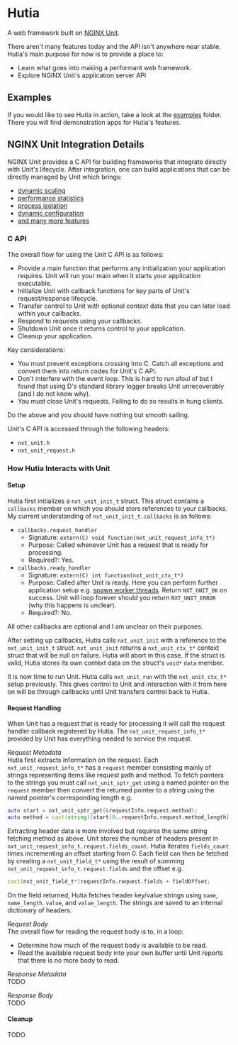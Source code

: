 # Hutia  
A web framework built on [NGINX Unit](https://unit.nginx.org).

There aren't many features today and the API isn't anywhere near stable. Hutia's main purpose for now is to provide a place to:  
- Learn what goes into making a performant web framework.
- Explore NGINX Unit's application server API

## Examples
If you would like to see Hutia in action, take a look at the [examples](examples) folder. There you will find demonstration apps for Hutia's features.

## NGINX Unit Integration Details  
NGINX Unit provides a C API for building frameworks that integrate directly with Unit's lifecycle. After integration, one can build applications that can be directly managed by Unit which brings:
- [dynamic scaling](https://unit.nginx.org/configuration/#application-processes)
- [performance statistics](https://unit.nginx.org/statusapi/#configuration-stats)
- [process isolation](https://unit.nginx.org/configuration/#configuration-proc-mgmt-isolation)
- [dynamic configuration](https://unit.nginx.org/controlapi/#configuration-api)
- [and many more features](https://unit.nginx.org/keyfeatures/#)

### C API
The overall flow for using the Unit C API is as follows:
- Provide a main function that performs any initialization your application requires. Unit will run your main when it starts your application executable.
- Initialize Unit with callback functions for key parts of Unit's request/response lifecycle.
- Transfer control to Unit with optional context data that you can later load within your callbacks.
- Respond to requests using your callbacks.
- Shutdown Unit once it returns control to your application.
- Cleanup your application.

Key considerations:
- You must prevent exceptions crossing into C. Catch all exceptions and convert them into return codes for Unit's C API.
- Don't interfere with the event loop. This is hard to run afoul of but I found that using D's standard library logger breaks Unit unrecoverably (and I do not know why).
- You must close Unit's requests. Failing to do so results in hung clients.

Do the above and you should have nothing but smooth sailing.

Unit's C API is accessed through the following headers:
- `nxt_unit.h`
- `nxt_unit_request.h`

### How Hutia Interacts with Unit
#### Setup
Hutia first initializes a `nxt_unit_init_t` struct. This struct contains a `callbacks` member on which you should store references to your callbacks. My current understanding of `nxt_unit_init_t.callbacks` is as follows:
- `callbacks.request_handler`
    - Signature: `extern(C) void function(nxt_unit_request_info_t*)` 
    - Purpose: Called whenever Unit has a request that is ready for processing.
    - Required?: Yes.
- `callbacks.ready_handler`
    - Signature: `extern(C) int function(nxt_unit_ctx_t*)`
    - Purpose: Called after Unit is ready. Here you can perform further application setup e.g. [spawn worker threads](https://github.com/nginx/unit/blob/cc2a1cc3651593fbc5ede99ceab8161c364998f3/src/test/nxt_unit_app_test.c#L110). Return `NXT_UNIT_OK` on success. Unit will loop forever should you return `NXT_UNIT_ERROR` (why this happens is unclear).
    - Required?: No.

All other callbacks are optional and I am unclear on their purposes.

After setting up callbacks, Hutia calls `nxt_unit_init` with a reference to the `nxt_unit_init_t` struct. `nxt_unit_init` returns a `nxt_unit_ctx_t*` context struct that will be null on failure. Hutia will abort in this case. If the struct is valid, Hutia stores its own context data on the struct's `void*` `data` member.

It is now time to run Unit. Hutia calls `nxt_unit_run` with the `nxt_unit_ctx_t*` setup previously. This gives control to Unit and interaction with it from here on will be through callbacks until Unit transfers control back to Hutia.

#### Request Handling
When Unit has a request that is ready for processing it will call the request handler callback registered by Hutia. The `nxt_unit_request_info_t*` provided by Unit has everything needed to service the request.

*Request Metadata*  
Hutia first extracts information on the request. Each `nxt_unit_request_info_t*` has a `request` member consisting mainly of strings representing items like request path and method. To fetch pointers to the strings you must call `nxt_unit_sptr_get` using a named pointer on the `request` member then convert the returned pointer to a string using the named pointer's corresponding length e.g. 
```D
auto start = nxt_unit_sptr_get(&requestInfo.request.method); 
auto method = cast(string)(start[0..requestInfo.request.method_length]);
```

Extracting header data is more involved but requires the same string fetching method as above. Unit stores the number of headers present in `nxt_unit_request_info_t.request.fields_count`. Hutia iterates `fields_count` times incrementing an offset starting from 0. Each field can then be fetched by creating a `nxt_unit_field_t*` using the result of summing `nxt_unit_request_info_t.request.fields` and the offset e.g.
```D
cast(nxt_unit_field_t*)requestInfo.request.fields + fieldOffset;
```

On the field returned, Hutia fetches header key/value strings using `name`, `name_length`. `value`, and `value_length`. The strings are saved to an internal dictionary of headers.

*Request Body*  
The overall flow for reading the request body is to, in a loop:
- Determine how much of the request body is available to be read.
- Read the available request body into your own buffer until Unit reports that there is no more body to read.

*Response Metadata*  
TODO

*Response Body*  
TODO

#### Cleanup
TODO